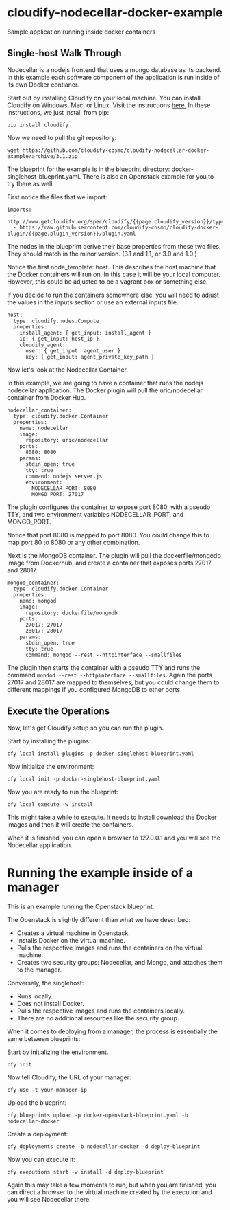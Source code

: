 cloudify-nodecellar-docker-example
==================================

Sample application running inside docker containers

## Single-host Walk Through

Nodecellar is a nodejs frontend that uses a mongo database as its backend. In this example each software component of the application is run inside of its own Docker contianer.

Start out by installing Cloudify on your local machine. You can install Cloudify on Windows, Mac, or Linux. Visit the instructions [here.](http://getcloudify.org/guide/{{page.cloudify_version}}/installation-cli.html) In these instructions, we just install from pip:

`pip install cloudify`

Now we need to pull the git repository:

`wget https://github.com/cloudify-cosmo/cloudify-nodecellar-docker-example/archive/3.1.zip`

The blueprint for the example is in the blueprint directory: docker-singlehost-blueprint.yaml. There is also an Openstack example for you to try there as well.

First notice the files that we import:

    imports:
      - http://www.getcloudify.org/spec/cloudify/{{page.cloudify_version}}/types.yaml
      - https://raw.githubusercontent.com/cloudify-cosmo/cloudify-docker-plugin/{{page.plugin_version}}/plugin.yaml


The nodes in the blueprint derive their base properties from these two files. They should match in the minor version. (3.1 and 1.1, or 3.0 and 1.0.)

Notice the first node_template: host. This describes the host machine that the Docker containers will run on. In this case it will be your local computer. However, this could be adjusted to be a vagrant box or something else. 

If you decide to run the containers somewhere else, you will need to adjust the values in the inputs section or use an external inputs file.

    host:
      type: cloudify.nodes.Compute
      properties:
        install_agent: { get_input: install_agent }
        ip: { get_input: host_ip }
        cloudify_agent:
          user: { get_input: agent_user }
          key: { get_input: agent_private_key_path }


Now let's look at the Nodecellar Container.

In this example, we are going to have a container that runs the nodejs nodecellar application. The Docker plugin will pull the uric/nodecellar container from Docker Hub.

    nodecellar_container:
      type: cloudify.docker.Container
      properties:
        name: nodecellar
        image:
          repository: uric/nodecellar
        ports:
          8080: 8080
        params:
          stdin_open: true
          tty: true
          command: nodejs server.js
          environment:
            NODECELLAR_PORT: 8080
            MONGO_PORT: 27017


The plugin configures the container to expose port 8080, with a pseudo TTY, and two environment variables NODECELLAR_PORT, and MONGO_PORT.

Notice that port 8080 is mapped to port 8080. You could change this to map port 80 to 8080 or any other combination.


Next is the MongoDB container. The plugin will pull the dockerfile/mongodb image from Dockerhub, and create a container that exposes ports 27017 and 28017.

    mongod_container:
      type: cloudify.docker.Container
      properties:
        name: mongod
        image:
          repository: dockerfile/mongodb
        ports:
          27017: 27017
          28017: 28017
        params:
          stdin_open: true
          tty: true
          command: mongod --rest --httpinterface --smallfiles


The plugin then starts the container with a pseudo TTY and runs the command `mondod --rest --httpinterface --smallfiles`. Again the ports 27017 and 28017 are mapped to themselves, but you could change them to different mappings if you configured MongoDB to other ports.

## Execute the Operations

Now, let's get Cloudify setup so you can run the plugin.

Start by installing the plugins:

`cfy local install-plugins -p docker-singlehost-blueprint.yaml`

Now initialize the environment:

`cfy local init -p docker-singlehost-blueprint.yaml`

Now you are ready to run the blueprint:

`cfy local execute -w install`

This might take a while to execute. It needs to install download the Docker images and then it will create the containers.

When it is finished, you can open a browser to 127.0.0.1 and you will see the Nodecellar application.

# Running the example inside of a manager

This is an example running the Openstack blueprint.

The Openstack is slightly different than what we have described:

* Creates a virtual machine in Openstack.
* Installs Docker on the virtual machine.
* Pulls the respective images and runs the containers on the virtual machine.
* Creates two security groups: Nodecellar, and Mongo, and attaches them to the manager.

Conversely, the singlehost:

* Runs locally.
* Does not install Docker.
* Pulls the respective images and runs the containers locally.
* There are no additional resources like the security group.

When it comes to deploying from a manager, the process is essentially the same between blueprints:

Start by initializing the environment.

`cfy init`

Now tell Cloudify, the URL of your manager:

`cfy use -t your-manager-ip`

Upload the blueprint:

`cfy blueprints upload -p docker-openstack-blueprint.yaml -b nodecellar-docker`

Create a deployment:

`cfy deployments create -b nodecellar-docker -d deploy-blueprint`

Now you can execute it:

`cfy executions start -w install -d deploy-blueprint`

Again this may take a few moments to run, but when you are finished, you can direct a browser to the virtual machine created by the execution and you will see Nodecellar there.
